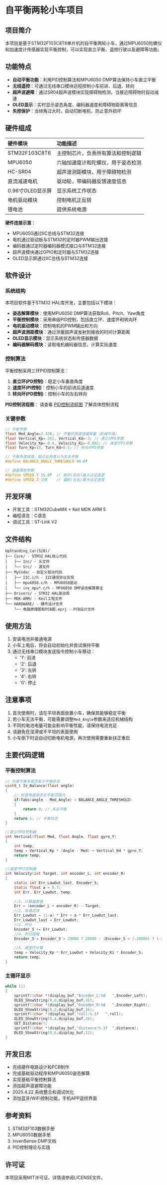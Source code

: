 # 自平衡两轮小车项目

## 项目简介

本项目是基于STM32F103C8T6单片机的自平衡两轮小车，通过MPU6050陀螺仪和加速度计传感器实现平衡控制，可以实现直立平衡、遥控行驶以及避障等功能。



## 功能特点

- **自动平衡功能**：利用PID控制算法和MPU6050 DMP算法保持小车直立平衡
- **无线遥控**：可通过无线串口模块远程控制小车前进、后退、转向
- **超声波避障**：通过SR04超声波模块实现障碍物检测，当接近障碍物时自动减速
- **OLED显示**：实时显示姿态角度、编码器速度和障碍物距离等信息
- **失控保护**：当倾角过大时，自动切断电机，防止意外损坏

## 硬件组成

| 硬件模块 | 功能描述 |
| :--- | :--- |
| STM32F103C8T6 | 主控制芯片，负责所有算法和控制逻辑 |
| MPU6050 | 六轴加速度计和陀螺仪，用于姿态检测 |
| HC-SR04 | 超声波测距模块，用于障碍物检测 |
| 直流减速电机 | 驱动轮，带编码器反馈速度信息 |
| 0.96寸OLED显示屏 | 显示系统工作状态 |
| 电机驱动模块 | 控制电机正反转 |
| 锂电池 | 提供系统电源 |

**硬件连接示意**：
- MPU6050通过IIC总线与STM32连接
- 电机通过驱动板与STM32的定时器PWM输出连接
- 编码器通过定时器编码器模式接口与STM32连接
- 超声波模块通过GPIO和定时器与STM32连接
- OLED显示屏通过IIC总线与STM32连接

## 软件设计

### 系统结构

本项目软件基于STM32 HAL库开发，主要包括以下模块：

- **姿态解算模块**：使用MPU6050 DMP算法获取Roll、Pitch、Yaw角度
- **平衡控制模块**：采用串级PID控制，包括直立环、速度环和转向环
- **电机驱动模块**：控制电机的PWM输出和方向
- **超声波测距模块**：通过测量超声波发射到接收的时间计算距离
- **OLED显示模块**：显示系统状态和传感器数据
- **编码器解码模块**：读取电机编码器信息，计算实际速度

### 控制算法

平衡控制采用三环PID控制算法：

1. **直立环(PD控制)**：稳定小车垂直角度
2. **速度环(PI控制)**：控制小车的前进后退速度
3. **转向环(PD控制)**：控制小车的左右转向

**PID控制流程图**：
请查看 [PID控制流程图](images/pid_diagram.txt) 了解具体控制流程

### 关键参数

```c
// 平衡参数
float Med_Angle=2.438; // 平衡时角度值偏移量（机械中值）
float Vertical_Kp=-252, Vertical_Kd=-3; // 直立环PD参数
float Velocity_Kp=-0.4, Velocity_Ki=-0.002; // 速度环PI参数
float Turn_Kp=10, Turn_Kd=0.1; // 转向环PD参数

// 平衡角度阈值，超过此角度认为失去平衡
#define BALANCE_ANGLE_THRESHOLD 40.0f

// 速度限制参数
#define SPEED_Y 15.0f  // 俯仰(前后)最大设定速度
#define SPEED_Z 150    // 偏航(左右)最大设定速度 
```

## 开发环境

- 开发工具：STM32CubeMX + Keil MDK ARM 5
- 编程语言：C语言
- 调试工具：ST-Link V2

## 文件结构

```
UpStanding_Car(520)/
├── Core/ - STM32 HAL核心代码
│   ├── Inc/ - 头文件
│   └── Src/ - 源文件
├── MyCode/ - 自定义驱动代码
│   ├── IIC.c/h - I2C通信协议实现
│   ├── mpu6050.c/h - MPU6050驱动
│   └── inv_mpu*.c/h - MPU6050 DMP姿态解算算法
├── Drivers/ - STM32 HAL驱动库
├── MDK-ARM/ - Keil工程文件
└── HARDWARE/ - 硬件设计文件
    └── 电路原理图和PCB图.eprj - PCB设计文件
```

## 使用方法

1. 安装电池并接通电源
2. 小车上电后，将会自动初始化并尝试保持平衡
3. 通过无线串口模块发送指令控制小车移动：
   - '1': 前进
   - '2': 后退
   - '3': 左转
   - '4': 右转
   - '0': 停止

## 注意事项

1. 首次使用时，请在平坦表面放置小车，确保其能够稳定平衡
2. 若小车无法平衡，可能需要调整`Med_Angle`参数来适应机械结构
3. 不同的电池电量可能会影响平衡性能，请保持电池充足
4. 请避免在湿滑或不平坦的表面使用
5. 小车倒下时会自动切断电机电源，再次使用需要重新扶正重启

## 主要代码逻辑

### 平衡控制算法

```c
// 检查平衡车是否处于平衡状态
uint8_t Is_Balance(float angle)
{
    // 检查角度是否在平衡范围内
    if(fabs(angle - Med_Angle) > BALANCE_ANGLE_THRESHOLD)
    {
        return 0; // 失去平衡
    }
    return 1; // 平衡状态
}

//直立环PD控制器
int Vertical(float Med, float Angle, float gyro_Y)
{
    int temp;
    temp = Vertical_Kp * (Angle - Med) + Vertical_Kd * gyro_Y;
    return temp;
}

//速度环PI控制器
int Velocity(int Target, int encoder_L, int encoder_R)
{
    static int Err_LowOut_last, Encoder_S;
    static float a = 0.7;
    int Err, Err_LowOut, temp;
    
    //1、计算偏差值
    Err = (encoder_L + encoder_R) - Target;
    //2、低通滤波
    Err_LowOut = (1-a) * Err + a * Err_LowOut_last;
    Err_LowOut_last = Err_LowOut;
    //3、积分
    Encoder_S += Err_LowOut;
    //4、积分限幅
    Encoder_S = Encoder_S > 20000 ? 20000 : (Encoder_S < (-20000) ? (-20000) : Encoder_S);
    
    //5、速度环计算
    temp = Velocity_Kp * Err_LowOut + Velocity_Ki * Encoder_S;
    return temp;
}
```

### 主循环显示

```c
while (1)
{
    sprintf((char *)display_buf,"Encoder_L:%d   ",Encoder_Left);
    OLED_ShowString(0,0,display_buf,16);
    sprintf((char *)display_buf,"Encoder_R:%d   ",Encoder_Right);
    OLED_ShowString(0,2,display_buf,16);		
    sprintf((char *)display_buf,"roll:%.1f   ",roll); 
    OLED_ShowString(0,4,display_buf,16);
    GET_Distance();
    sprintf((char *)display_buf,"distance:%.1f  ",distance);
    OLED_ShowString(0,6,display_buf,12);
}
```

## 开发日志

- 完成硬件电路设计和PCB制作
- 完成基础驱动程序和MPU6050姿态解算
- 实现基础平衡控制算法
- 添加超声波避障功能
- 2025.4.22 系统整合和调试优化
- 添加蓝牙/WiFi控制功能，手机APP遥控界面

## 参考资料

1. STM32F103数据手册
2. MPU6050数据手册
3. InvenSense DMP文档
4. PID控制理论与实践

## 许可证

本项目采用MIT许可证。详情请参阅LICENSE文件。 
